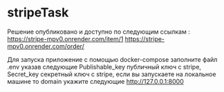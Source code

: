 # stripeTask
Решение опубликовано и доступно по следующим ссылкам :
https://stripe-mpv0.onrender.com/item/1
https://stripe-mpv0.onrender.com/order/


Для запуска приложение с помощью docker-compose заполните файл .env  указав следующие  Publishable_key публичный ключ с stripe, Secret_key  секретный ключ с stripe, если вы запускаете на локальное машине то domain укажите следующие  http://127.0.0.1:8000
